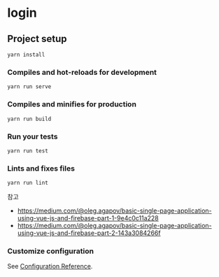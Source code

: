 # login

## Project setup
```
yarn install
```

### Compiles and hot-reloads for development
```
yarn run serve
```

### Compiles and minifies for production
```
yarn run build
```

### Run your tests
```
yarn run test
```

### Lints and fixes files
```
yarn run lint
```

참고 
- https://medium.com/@oleg.agapov/basic-single-page-application-using-vue-js-and-firebase-part-1-9e4c0c11a228
- https://medium.com/@oleg.agapov/basic-single-page-application-using-vue-js-and-firebase-part-2-143a3084266f

### Customize configuration
See [Configuration Reference](https://cli.vuejs.org/config/).
